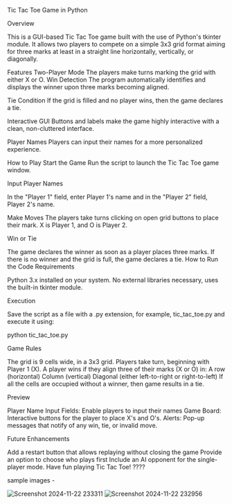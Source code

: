 Tic Tac Toe Game in Python

 Overview

This is a GUI-based Tic Tac Toe game built with the use of Python's tkinter module. It allows two players to compete on a simple 3x3 grid format aiming for three marks at least in a straight line horizontally, vertically, or diagonally.

Features
Two-Player Mode
The players make turns marking the grid with either X or O.
Win Detection
The program automatically identifies and displays the winner upon three marks becoming aligned.

Tie Condition
If the grid is filled and no player wins, then the game declares a tie.

Interactive GUI
Buttons and labels make the game highly interactive with a clean, non-cluttered interface.

Player Names
Players can input their names for a more personalized experience.

How to Play
Start the Game
Run the script to launch the Tic Tac Toe game window.

Input Player Names

In the "Player 1" field, enter Player 1's name and in the "Player 2" field, Player 2's name.

Make Moves
The players take turns clicking on open grid buttons to place their mark. X is Player 1, and O is Player 2.

Win or Tie

The game declares the winner as soon as a player places three marks.
If there is no winner and the grid is full, the game declares a tie.
How to Run the Code
Requirements

Python 3.x installed on your system.
No external libraries necessary, uses the built-in tkinter module.


 Execution

Save the script as a file with a .py extension, for example, tic_tac_toe.py and execute it using:


python tic_tac_toe.py


Game Rules

The grid is 9 cells wide, in a 3x3 grid.
Players take turn, beginning with Player 1 (X).
A player wins if they align three of their marks (X or O) in:
A row (horizontal)
Column (vertical)
Diagonal (either left-to-right or right-to-left)
If all the cells are occupied without a winner, then game results in a tie.


Preview


Player Name Input Fields: Enable players to input their names
Game Board: Interactive buttons for the player to place X's and O's.
Alerts: Pop-up messages that notify of any win, tie, or invalid move.


Future Enhancements

Add a restart button that allows replaying without closing the game
Provide an option to choose who plays first
Include an AI opponent for the single-player mode.
Have fun playing Tic Tac Toe! ????

sample images  -

![Screenshot 2024-11-22 233311](https://github.com/user-attachments/assets/784324f7-806c-43a2-af7a-95778a9c3909)
![Screenshot 2024-11-22 232956](https://github.com/user-attachments/assets/4e0c5f43-d2cf-4ed8-ab46-25b360dc1579)

